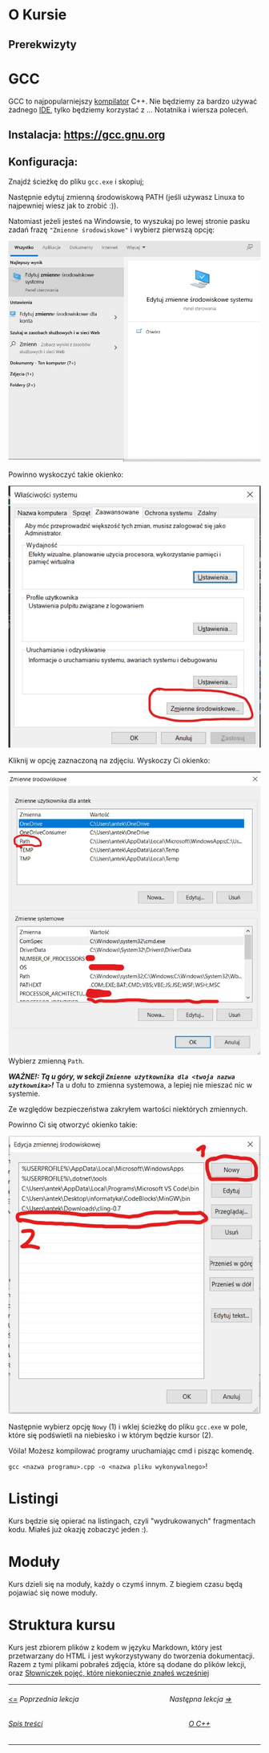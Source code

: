 # O Kursie
## Prerekwizyty
# GCC
GCC to najpopularniejszy [kompilator](Słowniczek.md) C++.
Nie będziemy za bardzo używać żadnego [IDE](Słowniczek.md), tylko będziemy korzystać z ... Notatnika i wiersza poleceń.

## Instalacja: <https://gcc.gnu.org>

## Konfiguracja:
Znajdź ścieżkę do pliku `gcc.exe` i skopiuj;

Następnie edytuj zmienną środowiskową PATH (jeśli używasz Linuxa to najpewniej wiesz jak to zrobić :)).

Natomiast jeżeli jesteś na Windowsie, to wyszukaj po lewej stronie pasku zadań frazę `"Zmienne środowiskowe"` i wybierz pierwszą opcję:

![Zmienne środowiskowe 1](../img/Zmienne_srodowiskowe_1.jpg)

Powinno wyskoczyć takie okienko:

![Zmienne środowiskowe 2](../img/Zmienne_srodowiskowe_2.jpg)

Kliknij w opcję zaznaczoną na zdjęciu. Wyskoczy Ci okienko:

![Zmienne środowiskowe 3](../img/Zmienne_srodowiskowe_3.jpg) Wybierz zmienną `Path`.

__*WAŻNE!: Tą u góry, w sekcji `Zmienne użytkownika dla <twoja nazwa użytkownika>`!*__ Ta u dołu to zmienna systemowa, a lepiej nie mieszać nic w systemie.

Ze względów bezpieczeństwa zakryłem wartości niektórych zmiennych.

Powinno Ci się otworzyć okienko takie:

![Zmienne środowiskowe 4](../img/Zmienne_srodowiskowe_4.jpg)

Następnie wybierz opcję `Nowy` (1) i wklej ścieżkę do pliku `gcc.exe` w pole, które się podświetli na niebiesko i w którym będzie kursor (2).

Vóila! Możesz kompilować programy uruchamiając cmd i pisząc komendę.

`gcc <nazwa programu>.cpp -o <nazwa pliku wykonywalnego>`!

# Listingi

Kurs będzie się opierać na listingach, czyli "wydrukowanych" fragmentach kodu.
Miałeś już okazję zobaczyć jeden :).

# Moduły
Kurs dzieli się na moduły, każdy o czymś innym.
Z biegiem czasu będą pojawiać się nowe moduły.

# Struktura kursu
Kurs jest zbiorem plików z kodem w języku Markdown, który jest przetwarzany do HTML i jest wykorzystywany do tworzenia dokumentacji.
Razem z tymi plikami pobrałeś zdjęcia, które są dodane do plików lekcji, oraz [Słowniczek pojęć, które niekoniecznie znałeś wcześniej](Slowniczek.md)

---
###### [&lt;=](0.1.Spis_tresci.md) Poprzednia lekcja&nbsp;&nbsp;&nbsp;&nbsp;&nbsp;&nbsp;&nbsp;&nbsp;&nbsp;&nbsp;&nbsp;&nbsp;&nbsp;&nbsp;&nbsp;&nbsp;&nbsp;&nbsp;&nbsp;&nbsp;&nbsp;&nbsp;&nbsp;&nbsp;&nbsp;&nbsp;&nbsp;&nbsp;&nbsp;&nbsp;&nbsp;&nbsp;&nbsp;&nbsp;&nbsp;&nbsp;&nbsp;&nbsp;&nbsp;&nbsp;&nbsp;&nbsp;&nbsp;&nbsp;&nbsp;&nbsp;Następna lekcja [=&gt;](Wstep/0.3.O_Cpp.md)
###### [Spis treści](Wstep/0.1.Spis_tresci.md.md)&nbsp;&nbsp;&nbsp;&nbsp;&nbsp;&nbsp;&nbsp;&nbsp;&nbsp;&nbsp;&nbsp;&nbsp;&nbsp;&nbsp;&nbsp;&nbsp;&nbsp;&nbsp;&nbsp;&nbsp;&nbsp;&nbsp;&nbsp;&nbsp;&nbsp;&nbsp;&nbsp;&nbsp;&nbsp;&nbsp;&nbsp;&nbsp;&nbsp;&nbsp;&nbsp;&nbsp;&nbsp;&nbsp;&nbsp;&nbsp;&nbsp;&nbsp;&nbsp;&nbsp;&nbsp;&nbsp;&nbsp;&nbsp;&nbsp;&nbsp;&nbsp;&nbsp;&nbsp;&nbsp;&nbsp;&nbsp;&nbsp;&nbsp;&nbsp;&nbsp;&nbsp;&nbsp;&nbsp;&nbsp;&nbsp;&nbsp;&nbsp;&nbsp;&nbsp;&nbsp;&nbsp;&nbsp;&nbsp;&nbsp;[O C++](Wstep/0.3.O_Cpp.md)
---